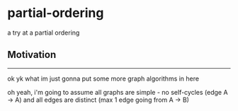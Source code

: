 # partial-ordering
a try at a partial ordering  

## Motivation

---


ok yk what im just gonna put some more graph algorithms in here



oh yeah, i'm going to assume all graphs are simple - no self-cycles (edge A -> A) and all edges are distinct (max 1 edge going from A -> B)

